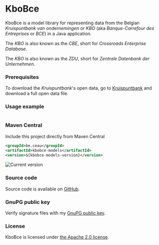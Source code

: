 # KboBce

KboBce is a model library for representing data from the Belgian _Kruispuntbank van ondernemingen_ or _KBO_ (aka _Banque-Carrefour des Entreprises_ or _BCE_) in a Java application. 

The _KBO_ is also known as the _CBE_, short for _Crossroads Enterprise Database_.

The _KBO_ is also known as the _ZDU_, short for _Zentrale Datenbank der Unternehmen_.


### Prerequisites

To download the _Kruispuntbank_'s open data, go to [Kruispuntbank](https://kbopub.economie.fgov.be/kbo-open-data/login) and download a full open data file.

### Usage example


```Java
```

### Maven Central
Include this project directly from Maven Central
```XML
<groupId>be.ceau</groupId>
<artifactId>kbobce-models</artifactId>
<version>${kbobce-models-version}</version>
```
![Current version](https://maven-badges.herokuapp.com/maven-central/be.ceau/kbobce-models/badge.svg)

###	Source code
Source code is available on [GitHub](https://github.com/mdewilde/kbobce-models).

### GnuPG public key
Verify signature files with my [GnuPG public key](https://www.ceau.be/pubkey.gpg).

### License
KboBce is licensed under [the Apache 2.0 license](https://www.apache.org/licenses/LICENSE-2.0.txt).